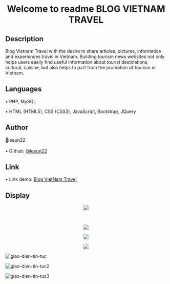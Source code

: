 <h1 align="center"> Welcome to readme BLOG VIETNAM TRAVEL </h1>

<h2> Description </h2>
Blog Vietnam Travel with the desire to share articles, pictures, information and experiences travel in Vietnam. Building tourism news websites not only helps users easily find useful information about tourist destinations, cultural, cuisine, but also helps to part from the promotion of tourism in Vietnam.

<h2> Languages </h2>
<p> • PHP, MySQL </p>
<p> • HTML (HTML5), CSS (CSS3), JavaScript, Bootstrap, JQuery </p>

<h2> Author </h2>
👤leeun22 <br> <br>
• Github: <a href = "https://leeun22.github.io/GREEN-TRAVEL/"> @leeun22 </a> <br>

<h2> Link </h2>
• Link demo: <a href = "https://leeun22.github.io/BLOG-VIETNAM-TRAVEL/"> Blog VietNam Travel </a> <br>

<h2> Display </h2>
<p align="center">
<img max-width: 100% align="center" src="https://user-images.githubusercontent.com/117708296/220161367-3afad30c-f9dc-4fc1-b87a-86ff45014cee.png">
</p> <br>
<p align="center">
<img max-width: 100% align="center" src="https://user-images.githubusercontent.com/117708296/220161810-332b65f4-1179-4f43-9137-dff6cf16def7.png">
</p>
<p align="center">
<img max-width: 100% align="center" src="https://user-images.githubusercontent.com/117708296/220161984-e919fce4-ce5a-4cbb-9203-7604ffefc92b.png">
</p>
<p align="center">
<img max-width: 100% align="center" src="https://github.com/leeun22/GREEN-TRAVEL/assets/117708296/c493fca9-18f4-4dbd-b4cd-885c183ddd61">
</p>

![giao-dien-tin-tuc](https://github.com/leeun22/GREEN-TRAVEL/assets/117708296/7105e153-fe38-4cda-8a58-6183a0020174)

![giao-dien-tin-tuc2](https://github.com/leeun22/GREEN-TRAVEL/assets/117708296/5c4352d8-8007-45c6-a2c0-fdb27f32a5fc)

![giao-dien-tin-tuc3](https://github.com/leeun22/GREEN-TRAVEL/assets/117708296/0763185a-fcf8-43ca-8344-18c7ca5e6b42)


